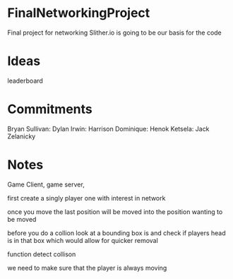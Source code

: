 # FinalNetworkingProject
Final project for networking
Slither.io is going to be our basis for the code

# Ideas
leaderboard 



# Commitments 
Bryan Sullivan:
Dylan Irwin:
Harrison Dominique:
Henok Ketsela:
Jack Zelanicky

# Notes
Game Client, game server,

first create a singly player one with interest in network 

once you move the last position will be moved into the position wanting to be moved 

before you do a collion look at a bounding box is and check if players head is in that box which would allow for quicker removal 

function detect collison 

we need to make sure that the player is always moving 
